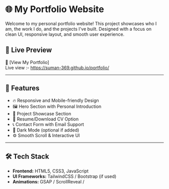# 🌐 My Portfolio Website

Welcome to my personal portfolio website! This project showcases who I am, the work I do, and the projects I've built. Designed with a focus on clean UI, responsive layout, and smooth user experience.

## 📌 Live Preview

🔗 [View My Portfolio]  
Live view :- https://suman-369.github.io/portfolio/

---

## 📁 Features

- 🔥 Responsive and Mobile-friendly Design
- 🖼️ Hero Section with Personal Introduction
- 💼 Project Showcase Section
- 📃 Resume/Download CV Option
- 📞 Contact Form with Email Support
- 🌙 Dark Mode (optional if added)
- ⚙️ Smooth Scroll & Interactive UI

---

## 🛠️ Tech Stack

- **Frontend:** HTML5, CSS3, JavaScript
- **UI Frameworks:** TailwindCSS / Bootstrap (if used)
- **Animations:** GSAP / ScrollReveal /
